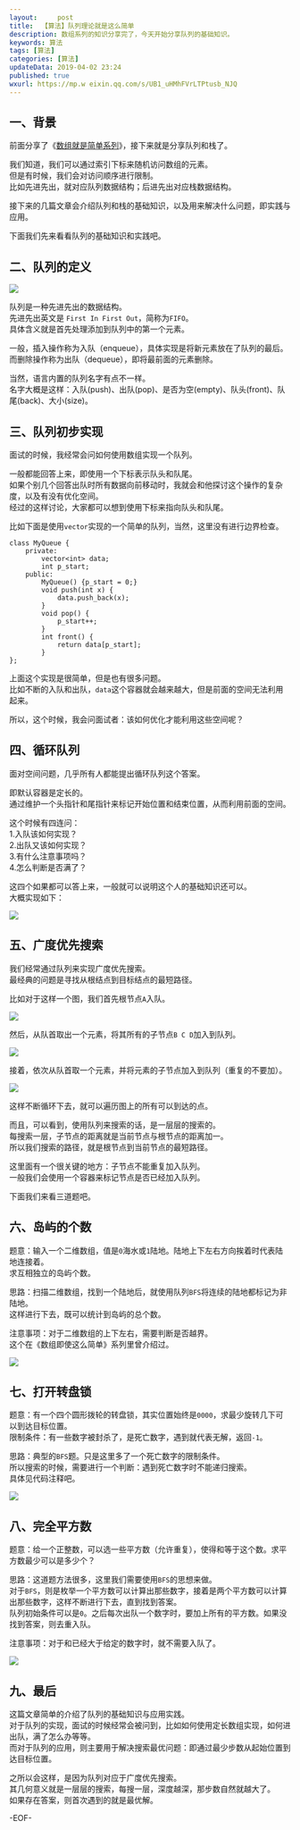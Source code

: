 ```yaml
---   
layout:     post  
title:  【算法】队列理论就是这么简单  
description: 数组系列的知识分享完了，今天开始分享队列的基础知识。  
keywords: 算法  
tags: [算法]    
categories: [算法]  
updateData: 2019-04-02 23:24   
published: true 
wxurl: https://mp.w eixin.qq.com/s/UB1_uHMhFVrLTPtusb_NJQ  
---  
```



## 一、背景  

前面分享了《[数组就是简单系列](https://mp.weixin.qq.com/s/n_B38CXxmvsOl7FZxyPKgA)》，接下来就是分享队列和栈了。  


我们知道，我们可以通过索引下标来随机访问数组的元素。  
但是有时候，我们会对访问顺序进行限制。  
比如先进先出，就对应队列数据结构；后进先出对应栈数据结构。  


接下来的几篇文章会介绍队列和栈的基础知识，以及用来解决什么问题，即实践与应用。  


下面我们先来看看队列的基础知识和实践吧。  


## 二、队列的定义  


![](/images/2019/04/leetcode-queue-base-001.png)  


队列是一种先进先出的数据结构。  
先进先出英文是 `First In First Out`，简称为`FIFO`。  
具体含义就是首先处理添加到队列中的第一个元素。  


一般，插入操作称为入队（enqueue），具体实现是将新元素放在了队列的最后。  
而删除操作称为出队（dequeue），即将最前面的元素删除。  


当然，语言内置的队列名字有点不一样。  
名字大概是这样：入队(push)、出队(pop)、是否为空(empty)、队头(front)、队尾(back)、大小(size)。  


## 三、队列初步实现  


面试的时候，我经常会问如何使用数组实现一个队列。  


一般都能回答上来，即使用一个下标表示队头和队尾。  
如果个别几个回答出队时所有数据向前移动时，我就会和他探讨这个操作的复杂度，以及有没有优化空间。  
经过的这样讨论，大家都可以想到使用下标来指向队头和队尾。  


比如下面是使用`vector`实现的一个简单的队列，当然，这里没有进行边界检查。  



```
class MyQueue {
    private:
        vector<int> data;
        int p_start;
    public:
        MyQueue() {p_start = 0;}
        void push(int x) {
            data.push_back(x);
        }
        void pop() {
            p_start++;
        }
        int front() {
            return data[p_start];
        }
};
```


上面这个实现是很简单，但是也有很多问题。  
比如不断的入队和出队，`data`这个容器就会越来越大，但是前面的空间无法利用起来。  


所以，这个时候，我会问面试者：该如何优化才能利用这些空间呢？  


## 四、循环队列  


面对空间问题，几乎所有人都能提出循环队列这个答案。  


即默认容器是定长的。  
通过维护一个头指针和尾指针来标记开始位置和结束位置，从而利用前面的空间。  


这个时候有四连问：  
1.入队该如何实现？  
2.出队又该如何实现？  
3.有什么注意事项吗？  
4.怎么判断是否满了？  


这四个如果都可以答上来，一般就可以说明这个人的基础知识还可以。  
大概实现如下：  


![](/images/2019/04/leetcode-queue-base-002.png)  


## 五、广度优先搜索  


我们经常通过队列来实现广度优先搜索。  
最经典的问题是寻找从根结点到目标结点的最短路径。  


比如对于这样一个图，我们首先根节点`A`入队。  


![](/images/2019/04/leetcode-queue-base-003.png)  


然后，从队首取出一个元素，将其所有的子节点`B C D`加入到队列。  


![](/images/2019/04/leetcode-queue-base-004.png)  


接着，依次从队首取一个元素，并将元素的子节点加入到队列（重复的不要加）。  


![](/images/2019/04/leetcode-queue-base-005.png)  


这样不断循环下去，就可以遍历图上的所有可以到达的点。  


而且，可以看到，使用队列来搜索的话，是一层层的搜索的。  
每搜索一层，子节点的距离就是当前节点与根节点的距离加一。  
所以我们搜索的路径，就是根节点到当前节点的最短路径。  


这里面有一个很关键的地方：子节点不能重复加入队列。  
一般我们会使用一个容器来标记节点是否已经加入队列。  


下面我们来看三道题吧。  



## 六、岛屿的个数  


题意：输入一个二维数组，值是`0`海水或`1`陆地。陆地上下左右方向挨着时代表陆地连接着。  
求互相独立的岛屿个数。  


思路：扫描二维数组，找到一个陆地后，就使用队列`BFS`将连续的陆地都标记为非陆地。  
这样进行下去，既可以统计到岛屿的总个数。  


注意事项：对于二维数组的上下左右，需要判断是否越界。  
这个在《数组即使这么简单》系列里曾介绍过。  


![](/images/2019/04/leetcode-queue-base-006.png)  


## 七、打开转盘锁  


题意：有一个四个圆形拨轮的转盘锁，其实位置始终是`0000`，求最少旋转几下可以到达目标位置。  
限制条件：有一些数字被封杀了，是死亡数字，遇到就代表无解，返回`-1`。  


思路：典型的`BFS`题。只是这里多了一个死亡数字的限制条件。  
所以搜索的时候，需要进行一个判断：遇到死亡数字时不能递归搜索。  
具体见代码注释吧。  


![](/images/2019/04/leetcode-queue-base-007.png)  


## 八、完全平方数  


题意：给一个正整数，可以选一些平方数（允许重复），使得和等于这个数。求平方数最少可以是多少个？  


思路：这道题方法很多，这里我们需要使用`BFS`的思想来做。  
对于`BFS`，则是枚举一个平方数可以计算出那些数字，接着是两个平方数可以计算出那些数字，这样不断进行下去，直到找到答案。  
队列初始条件可以是`0`。之后每次出队一个数字时，要加上所有的平方数。如果没找到答案，则去重入队。  


注意事项：对于和已经大于给定的数字时，就不需要入队了。  


![](/images/2019/04/leetcode-queue-base-008.png)  


## 九、最后  


这篇文章简单的介绍了队列的基础知识与应用实践。  
对于队列的实现，面试的时候经常会被问到，比如如何使用定长数组实现，如何进出队，满了怎么办等等。  
而对于队列的应用，则主要用于解决搜索最优问题：即通过最少步数从起始位置到达目标位置。  


之所以会这样，是因为队列对应于广度优先搜索。  
其几何意义就是一层层的搜索，每搜一层，深度越深，那步数自然就越大了。  
如果存在答案，则首次遇到的就是最优解。  



-EOF-  


